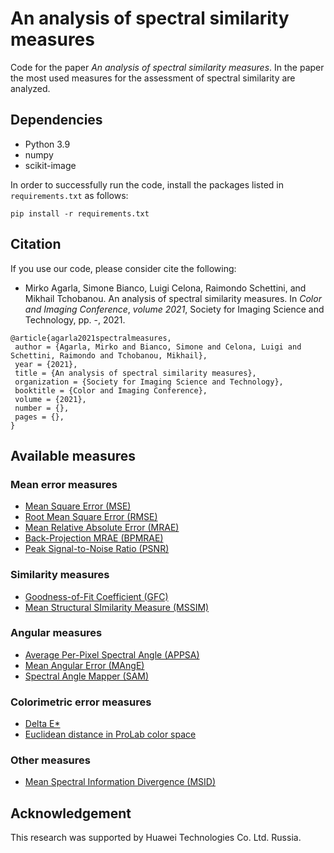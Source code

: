 # An analysis of spectral similarity measures
Code for the paper *An analysis of spectral similarity measures*. In the paper the most used measures for the assessment of spectral similarity are analyzed.

## Dependencies
* Python 3.9
* numpy
* scikit-image

In order to successfully run the code, install the packages listed in `requirements.txt` as follows:
```
pip install -r requirements.txt
```

## Citation
If you use our code, please consider cite the following:
* Mirko Agarla, Simone Bianco, Luigi Celona, Raimondo Schettini, and Mikhail Tchobanou. An analysis of spectral similarity measures. In _Color and Imaging Conference_, _volume 2021_, Society for Imaging Science and Technology, pp. -, 2021.
```
@article{agarla2021spectralmeasures,
 author = {Agarla, Mirko and Bianco, Simone and Celona, Luigi and Schettini, Raimondo and Tchobanou, Mikhail},
 year = {2021},
 title = {An analysis of spectral similarity measures},
 organization = {Society for Imaging Science and Technology},
 booktitle = {Color and Imaging Conference},
 volume = {2021},
 number = {},
 pages = {},
}
```

## Available measures
### Mean error measures
* [Mean Square Error (MSE)](https://github.com/CeLuigi/spectral-similarity-metrics-comparison/blob/7f0659041c2982a6bbc85823c5b7b4b9476ad9a7/error_measures.py#L4)
* [Root Mean Square Error (RMSE)](https://github.com/CeLuigi/spectral-similarity-metrics-comparison/blob/7f0659041c2982a6bbc85823c5b7b4b9476ad9a7/error_measures.py#L28)
* [Mean Relative Absolute Error (MRAE)](https://github.com/CeLuigi/spectral-similarity-metrics-comparison/blob/7f0659041c2982a6bbc85823c5b7b4b9476ad9a7/error_measures.py#L51)
* [Back-Projection MRAE (BPMRAE)](https://github.com/CeLuigi/spectral-similarity-metrics-comparison/blob/7f0659041c2982a6bbc85823c5b7b4b9476ad9a7/error_measures.py#L74)
* [Peak Signal-to-Noise Ratio (PSNR)](https://github.com/CeLuigi/spectral-similarity-metrics-comparison/blob/7f0659041c2982a6bbc85823c5b7b4b9476ad9a7/error_measures.py#L126)

### Similarity measures
* [Goodness-of-Fit Coefficient (GFC)](https://github.com/CeLuigi/spectral-similarity-metrics-comparison/blob/7f0659041c2982a6bbc85823c5b7b4b9476ad9a7/similarity_measures.py#L5)
* [Mean Structural SImilarity Measure (MSSIM)](https://github.com/CeLuigi/spectral-similarity-metrics-comparison/blob/7f0659041c2982a6bbc85823c5b7b4b9476ad9a7/similarity_measures.py#L29)

### Angular measures
* [Average Per-Pixel Spectral Angle (APPSA)](https://github.com/CeLuigi/spectral-similarity-metrics-comparison/blob/7f0659041c2982a6bbc85823c5b7b4b9476ad9a7/angular_measures.py#L4)
* [Mean Angular Error (MAngE)](https://github.com/CeLuigi/spectral-similarity-metrics-comparison/blob/7f0659041c2982a6bbc85823c5b7b4b9476ad9a7/angular_measures.py#L29)
* [Spectral Angle Mapper (SAM)](https://github.com/CeLuigi/spectral-similarity-metrics-comparison/blob/7f0659041c2982a6bbc85823c5b7b4b9476ad9a7/angular_measures.py#L56)

### Colorimetric error measures
* [Delta E*](https://github.com/CeLuigi/spectral-similarity-metrics-comparison/blob/7f0659041c2982a6bbc85823c5b7b4b9476ad9a7/colorimetric_measures.py#L7)
* [Euclidean distance in ProLab color space](https://github.com/CeLuigi/spectral-similarity-metrics-comparison/blob/7f0659041c2982a6bbc85823c5b7b4b9476ad9a7/colorimetric_measures.py#L42)

### Other measures
* [Mean Spectral Information Divergence (MSID)](https://github.com/CeLuigi/spectral-similarity-metrics-comparison/blob/7f0659041c2982a6bbc85823c5b7b4b9476ad9a7/other_measures.py#L4)

## Acknowledgement
This research was supported by Huawei Technologies Co. Ltd. Russia.

